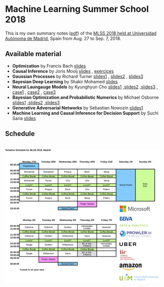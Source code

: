 # Machine Learning Summer School 2018

This is my own summary notes ([pdf](main.pdf)) of the [MLSS 2018 held at Universidad Autónoma de
Madrid](http://mlss.ii.uam.es/mlss2018/index.html), Spain from Aug. 27 to Sep.
7, 2018.


## Available material

- **Optimization** by Francis Bach [slides](slides/francis_bach_optimization/bach.pdf)
- **Causal Inference** by Joris Mooij
[slides](slides/joris_mooij_causal_inference/mooij.pdf)
, [exercices](slides/joris_mooij_causal_inference/mooij_ex.pdf)
- **Gaussian Processes** by Richard Turner [slides1](slides/richard_turner_gaussian_processes/turner1.pdf)
, [slides2](slides/richard_turner_gaussian_processes/turner2.pdf)
, [slides3](slides/richard_turner_gaussian_processes/turner3.pdf)
- **Bayesian Deep Learning** by Shakir Mohamed [slides](slides/shakir_mohamed_bayesian_deep_learning/mohamed.pdf)
- **Neural Laungauge Models** by Kyunghyun Cho
 [slides1](slides/kyunghyun_cho_neural_language_models/cho1.pptx)
,[slides2](slides/kyunghyun_cho_neural_language_models/cho2.pptx)
,[slides3](slides/kyunghyun_cho_neural_language_models/cho3.pptx)
,  [case1](slides/kyunghyun_cho_neural_language_models/cho_case1.pptx)
,  [case2](slides/kyunghyun_cho_neural_language_models/cho_case2.pptx)
,  [case3](slides/kyunghyun_cho_neural_language_models/cho_case3.pptx)
- **Bayesian Optimization and Probabilistic Numerics** by Michael Osborne [slides1](slides/michael_osborne_bayesian_optimization_and_prob_numerics/osborne1.pdf)
,[slides2](slides/michael_osborne_bayesian_optimization_and_prob_numerics/osborne2.pdf)
,[slides3](slides/michael_osborne_bayesian_optimization_and_prob_numerics/osborne3.pdf)
- **Generative Adversarial Networks** by Sebastian Nowozin
  [slides1](slides/sebastian_nowozin_gans/gans.pdf)
- **Machine Learning and Causal Inference for Decision Support** by Suchi Saria [slides](slides/suchi_saria_ml_causal_inference_decision/saria.pdf)


## Schedule

<p align="center">
  <img alt="schedule" src="figures/schedule_MLSS_2018_logos.svg" vspace="20" widht="80%"/>
</p>
